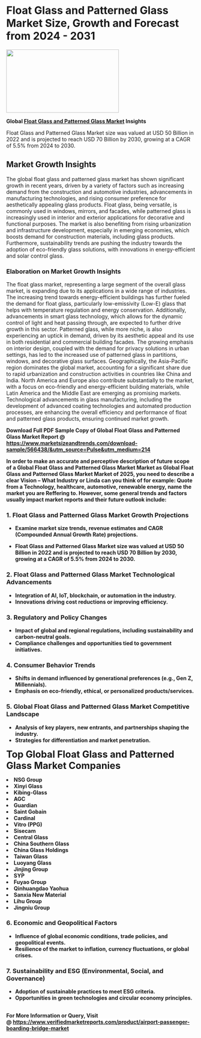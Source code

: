 <H1>Float Glass and Patterned Glass Market Size, Growth and Forecast from 2024 - 2031</H1><img class="aligncenter size-medium wp-image-584254" src="https://thirdeyenews.in/wp-content/uploads/2024/09/Global-Market-Research-300x168.jpeg" alt="" width="300" height="168" /><p><strong>Global&nbsp;<a href="https://www.marketsizeandtrends.com/download-sample/566438/&amp;utm_source=Pulse&amp;utm_medium=214">Float Glass and Patterned Glass Market</a> Insights</strong></p><p>Float Glass and Patterned Glass Market size was valued at USD 50 Billion in 2022 and is projected to reach USD 70 Billion by 2030, growing at a CAGR of 5.5% from 2024 to 2030.</p><p><h2>Market Growth Insights</h2> The global float glass and patterned glass market has shown significant growth in recent years, driven by a variety of factors such as increasing demand from the construction and automotive industries, advancements in manufacturing technologies, and rising consumer preference for aesthetically appealing glass products. Float glass, being versatile, is commonly used in windows, mirrors, and facades, while patterned glass is increasingly used in interior and exterior applications for decorative and functional purposes. The market is also benefiting from rising urbanization and infrastructure development, especially in emerging economies, which boosts demand for construction materials, including glass products. Furthermore, sustainability trends are pushing the industry towards the adoption of eco-friendly glass solutions, with innovations in energy-efficient and solar control glass. <p><strong></strong></p> <h3>Elaboration on Market Growth Insights</h3> The float glass market, representing a large segment of the overall glass market, is expanding due to its applications in a wide range of industries. The increasing trend towards energy-efficient buildings has further fueled the demand for float glass, particularly low-emissivity (Low-E) glass that helps with temperature regulation and energy conservation. Additionally, advancements in smart glass technology, which allows for the dynamic control of light and heat passing through, are expected to further drive growth in this sector. Patterned glass, while more niche, is also experiencing an uptick in demand, driven by its aesthetic appeal and its use in both residential and commercial building facades. The growing emphasis on interior design, coupled with the demand for privacy solutions in urban settings, has led to the increased use of patterned glass in partitions, windows, and decorative glass surfaces. Geographically, the Asia-Pacific region dominates the global market, accounting for a significant share due to rapid urbanization and construction activities in countries like China and India. North America and Europe also contribute substantially to the market, with a focus on eco-friendly and energy-efficient building materials, while Latin America and the Middle East are emerging as promising markets. Technological advancements in glass manufacturing, including the development of advanced coating technologies and automated production processes, are enhancing the overall efficiency and performance of float and patterned glass products, ensuring continued market growth. <p><strong></p><p><span class=""><strong>Download Full PDF Sample Copy of Global Float Glass and Patterned Glass Market Report</strong> @ <a href="https://www.marketsizeandtrends.com/download-sample/566438/&amp;utm_source=Pulse&amp;utm_medium=214" target="_blank">https://www.marketsizeandtrends.com/download-sample/566438/&amp;utm_source=Pulse&amp;utm_medium=214</a></span></p><p>In order to make an accurate and perceptive description of future scope of a Global&nbsp;Float Glass and Patterned Glass Market Market as Global&nbsp;Float Glass and Patterned Glass Market Market of 2025, you need to describe a clear Vision &ndash; What Industry or Linda can you think of for example: Quote from a Technology, healthcare, automotive, renewable energy, name the market you are Reffering to. However, some general trends and factors usually impact market reports and their future outlook include:</p><h3>1.&nbsp;<strong>Float Glass and Patterned Glass Market Growth Projections</strong></h3><ul><li>Examine market size trends, revenue estimates and CAGR (Compounded Annual Growth Rate) projections.</li><li><p>Float Glass and Patterned Glass Market size was valued at USD 50 Billion in 2022 and is projected to reach USD 70 Billion by 2030, growing at a CAGR of 5.5% from 2024 to 2030.</p></li></ul><h3>2.&nbsp;<strong>Float Glass and Patterned Glass Market Technological Advancements</strong></h3><ul><li>Integration of AI, IoT, blockchain, or automation in the industry.</li><li>Innovations driving cost reductions or improving efficiency.</li></ul><h3>3.&nbsp;<strong>Regulatory and Policy Changes</strong></h3><ul><li>Impact of global and regional regulations, including sustainability and carbon-neutral goals.</li><li>Compliance challenges and opportunities tied to government initiatives.</li></ul><h3>4.&nbsp;<strong>Consumer Behavior Trends</strong></h3><ul><li>Shifts in demand influenced by generational preferences (e.g., Gen Z, Millennials).</li><li>Emphasis on eco-friendly, ethical, or personalized products/services.</li></ul><h3>5.&nbsp;<strong>Global Float Glass and Patterned Glass Market Competitive Landscape</strong></h3><ul><li>Analysis of key players, new entrants, and partnerships shaping the industry.</li><li>Strategies for differentiation and market penetration.</li></ul><p data-pm-slice="1 1 []"><span style="color: inherit; font-family: inherit; font-size: 25px;">Top Global Float Glass and Patterned Glass Market Companies</span></p><div class="" data-test-id=""><p><li>NSG Group</li><li> Xinyi Glass</li><li> Kibing-Glass</li><li> AGC</li><li> Guardian</li><li> Saint Gobain</li><li> Cardinal</li><li> Vitro (PPG)</li><li> Sisecam</li><li> Central Glass</li><li> China Southern Glass</li><li> China Glass Holdings</li><li> Taiwan Glass</li><li> Luoyang Glass</li><li> Jinjing Group</li><li> SYP</li><li> Fuyao Group</li><li> Qinhuangdao Yaohua</li><li> Sanxia New Material</li><li> Lihu Group</li><li> Jingniu Group</li></p></div><h3>6.&nbsp;<strong>Economic and Geopolitical Factors</strong></h3><ul><li>Influence of global economic conditions, trade policies, and geopolitical events.</li><li>Resilience of the market to inflation, currency fluctuations, or global crises.</li></ul><h3>7.&nbsp;<strong>Sustainability and ESG (Environmental, Social, and Governance)</strong></h3><ul><li>Adoption of sustainable practices to meet ESG criteria.</li><li>Opportunities in green technologies and circular economy principles.</li></ul><h2><strong style="font-size: 14px;">For More Information or Query, Visit @&nbsp;</strong><a style="background-color: #ffffff; font-size: 14px;" href="https://www.marketsizeandtrends.com/report/float-glass-and-patterned-glass-market/" target="_blank">https://www.verifiedmarketreports.com/product/airport-passenger-boarding-bridge-market</a></h2>
